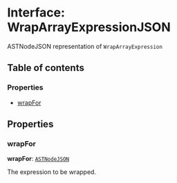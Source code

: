 # Interface: WrapArrayExpressionJSON

ASTNodeJSON representation of `WrapArrayExpression`

## Table of contents

### Properties

* [wrapFor](/auto-docs/editor/interfaces/WrapArrayExpressionJSON.md#wrapfor)

## Properties

### wrapFor

**wrapFor**: [`ASTNodeJSON`](/auto-docs/editor/interfaces/ASTNodeJSON.md)

The expression to be wrapped.
